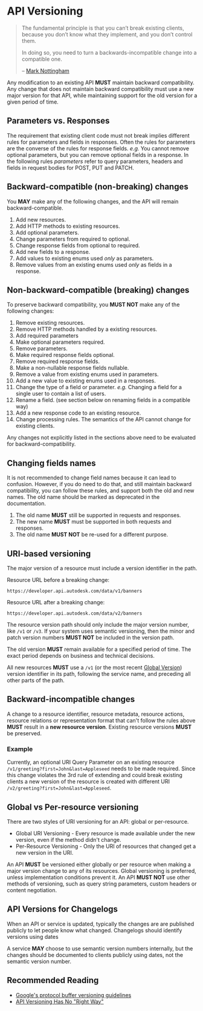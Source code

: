# API Versioning

> The fundamental principle is that you can’t break existing clients, because you don’t know what they implement, and you don’t control them.
>
> In doing so, you need to turn a backwards-incompatible change into a compatible one.
>
> – [Mark Nottingham](https://www.mnot.net/blog/2011/10/25/web_api_versioning_smackdown)

Any modification to an existing API **MUST** maintain backward compatibility. Any change that does not maintain backward compatibility must use a new major version for that API, while maintaining support for the old version for a given period of time.

## Parameters vs. Responses

The requirement that existing client code must not break implies different rules for parameters and fields in responses. Often the rules for parameters are the converse of the rules for response fields. _e.g._ You cannot remove optional parameters, but you can remove optional fields in a response. In the following rules _parameters_ refer to query parameters, headers and fields in request bodies for POST, PUT and PATCH.

## Backward-compatible (non-breaking) changes

You **MAY** make any of the following changes, and the API will remain backward-compatible.

1. Add new resources.
1. Add HTTP methods to existing resources.
1. Add optional parameters.
1. Change parameters from required to optional.
1. Change response fields from optional to required.
1. Add new fields to a response.
1. Add values to existing enums used _only_ as parameters.
1. Remove values from an existing enums used _only_ as fields in a response.

## Non-backward-compatible (breaking) changes

To preserve backward compatibility, you **MUST NOT** make any of the following changes:

1. Remove existing resources.
1. Remove HTTP methods handled by a existing resources.
1. Add required parameters
1. Make optional parameters required.
1. Remove parameters.
1. Make required response fields optional.
1. Remove required response fields.
1. Make a non-nullable response fields nullable.
1. Remove a value from existing enums used in parameters.
1. Add a new value to existing enums used in a responses.
1. Change the type of a field or parameter. _e.g._ Changing a field for a single user to contain a list of users.
1. Rename a field. (see section below on renaming fields in a compatible way)
1. Add a new response code to an existing resource.
1. Change processing rules. The semantics of the API cannot change for existing clients.

Any changes not explicitly listed in the sections above need to be evaluated for backward-compatibility.

## Changing fields names

It is not recommended to change field names because it can lead to confusion. However, if you do need to do that, and still maintain backward compatibility, you can follow these rules, and support both the old and new names. The old name should be marked as deprecated in the documentation.

1. The old name **MUST** still be supported in requests and responses.
1. The new name **MUST** must be supported in both requests and responses.
1. The old name **MUST NOT** be re-used for a different purpose.

## URI-based versioning

The major version of a resource must include a version identifier in the path.

Resource URL before a breaking change:

    https://developer.api.autodesk.com/data/v1/banners

Resource URL after a breaking change:

    https://developer.api.autodesk.com/data/v2/banners

The resource version path should only include the major version number, like `/v1` or `/v3`. If your system uses semantic versioning, then the minor and patch version numbers __MUST NOT__ be included in the version path.

The old version __MUST__ remain available for a specified period of time. The exact period depends on business and technical decisions.

All new resources __MUST__ use a `/v1` (or the most recent [Global Version](API_Versioning.md#global-vs-per-resource-versioning))  version identifier in its path, following the service name, and preceding all other parts of the path.

## Backward-incompatible changes

A change to a resource identifier, resource metadata, resource actions, resource relations or representation format that can't follow the rules above **MUST** result in a **new resource version**. Existing resource versions **MUST** be preserved.

### Example

Currently, an optional URI Query Parameter on an existing resource `/v1/greeting?first=John&last=Appleseed` needs to be made required. Since this change violates the 3rd rule of extending and could break existing clients a new version of the resource is created with different URI `/v2/greeting?first=John&last=Appleseed`.

## Global vs Per-resource versioning

There are two styles of URI versioning for an API: global or per-resource.

+ Global URI Versioning - Every resource is made available under the new version, even if the method didn't change.
+ Per-Resource Versioning - Only the URI of resources that changed get a new version in the URI.

An API __MUST__ be versioned either globally or per resource when making a major version change to any of its resources. Global versioning is preferred, unless implementation conditions prevent it. An API __MUST NOT__ use other methods of versioning, such as query string parameters, custom headers or content negotiation.

## API Versions for Changelogs

When an API or service is updated, typically the changes are are published publicly to let people know what changed. Changelogs should identify versions using dates

A service __MAY__ choose to use semantic version numbers internally, but the changes should be documented to clients publicly using dates, not the semantic version number.

## Recommended Reading

+ [Google's protocol buffer versioning guidelines](https://cloud.google.com/apis/design/compatibility)
+ [API Versioning Has No "Right Way"](https://blog.apisyouwonthate.com/api-versioning-has-no-right-way-f3c75457c0b7)
